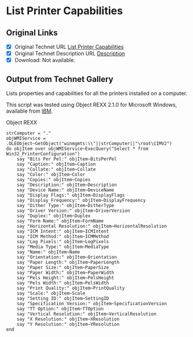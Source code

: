 # List Printer Capabilities

## Original Links

- [x] Original Technet URL [List Printer Capabilities](https://gallery.technet.microsoft.com/213caa49-cbe2-44ed-919c-c101222beb00)
- [x] Original Technet Description URL [Description](https://gallery.technet.microsoft.com/213caa49-cbe2-44ed-919c-c101222beb00/description)
- [x] Download: Not available.

## Output from Technet Gallery

Lists properties and capabilities for all the printers installed on a computer.

This script was tested using Object REXX 2.1.0 for Microsoft Windows, available from [IBM](http://www.ibm.com/software/ad/obj-rexx/).

Object REXX

```
strComputer = "."
objWMIService = .OLEObject~GetObject("winmgmts:\\"||strComputer||"\root\CIMV2")
do objItem over objWMIService~ExecQuery("Select * from Win32_PrinterConfiguration")
    say "Bits Per Pel:" objItem~BitsPerPel
    say "Caption:" objItem~Caption
    say "Collate:" objItem~Collate
    say "Color:" objItem~Color
    say "Copies:" objItem~Copies
    say "Description:" objItem~Description
    say "Device Name:" objItem~DeviceName
    say "Display Flags:" objItem~DisplayFlags
    say "Display Frequency:" objItem~DisplayFrequency
    say "Dither Type:" objItem~DitherType
    say "Driver Version:" objItem~DriverVersion
    say "Duplex:" objItem~Duplex
    say "Form Name:" objItem~FormName
    say "Horizontal Resolution:" objItem~HorizontalResolution
    say "ICM Intent:" objItem~ICMIntent
    say "ICM Method:" objItem~ICMMethod
    say "Log Pixels:" objItem~LogPixels
    say "Media Type:" objItem~MediaType
    say "Name:" objItem~Name
    say "Orientation:" objItem~Orientation
    say "Paper Length:" objItem~PaperLength
    say "Paper Size:" objItem~PaperSize
    say "Paper Width:" objItem~PaperWidth
    say "Pels Height:" objItem~PelsHeight
    say "Pels Width:" objItem~PelsWidth
    say "Print Quality:" objItem~PrintQuality
    say "Scale:" objItem~Scale
    say "Setting ID:" objItem~SettingID
    say "Specification Version:" objItem~SpecificationVersion
    say "TT Option:" objItem~TTOption
    say "Vertical Resolution:" objItem~VerticalResolution
    say "X Resolution:" objItem~XResolution
    say "Y Resolution:" objItem~YResolution
end
```

